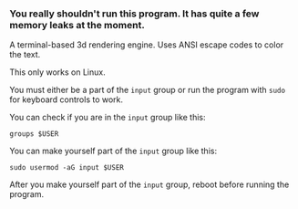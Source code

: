 ### You really shouldn't run this program. It has quite a few memory leaks at the moment.

A terminal-based 3d rendering engine. Uses ANSI escape codes to color the text.

This only works on Linux.

You must either be a part of the `input` group or run the program with `sudo` for keyboard controls to work.

You can check if you are in the `input` group like this:

`groups $USER`

You can make yourself part of the `input` group like this:

`sudo usermod -aG input $USER`

After you make yourself part of the `input` group, reboot before running the program.
